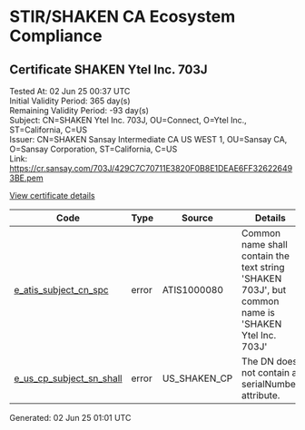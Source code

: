 # STIR/SHAKEN CA Ecosystem Compliance

## Certificate SHAKEN Ytel Inc. 703J

Tested At: 02 Jun 25 00:37 UTC\
Initial Validity Period: 365 day(s)\
Remaining Validity Period: -93 day(s)\
Subject: CN=SHAKEN Ytel Inc. 703J, OU=Connect, O=Ytel Inc., ST=California, C=US\
Issuer: CN=SHAKEN Sansay Intermediate CA US WEST 1, OU=Sansay CA, O=Sansay Corporation, ST=California, C=US\
Link: https://cr.sansay.com/703J/429C7C70711E3820F0B8E1DEAE6FF326226493BE.pem

[View certificate details](https://x509.io/?cert=MIICyzCCAnKgAwIBAgIUQpx8cHEeOCDwuOHerm%2FzJiJkk74wCgYIKoZIzj0EAwIwgYUxCzAJBgNVBAYTAlVTMRMwEQYDVQQIDApDYWxpZm9ybmlhMRswGQYDVQQKDBJTYW5zYXkgQ29ycG9yYXRpb24xEjAQBgNVBAsMCVNhbnNheSBDQTEwMC4GA1UEAwwnU0hBS0VOIFNhbnNheSBJbnRlcm1lZGlhdGUgQ0EgVVMgV0VTVCAxMB4XDTI0MDIyOTIzNTIxOFoXDTI1MDIyODIzNTIxOFowaDELMAkGA1UEBhMCVVMxEzARBgNVBAgMCkNhbGlmb3JuaWExEjAQBgNVBAoMCVl0ZWwgSW5jLjEQMA4GA1UECwwHQ29ubmVjdDEeMBwGA1UEAwwVU0hBS0VOIFl0ZWwgSW5jLiA3MDNKMFkwEwYHKoZIzj0CAQYIKoZIzj0DAQcDQgAEpyjhdlT3rpIHVGPi6cZ52IOv2y7dhv3ls7n%2FPO6TNuhp2DFuGw%2FSYYptOMaYbyw8Y8rudlGpq3cHa7rJ1%2FENcKOB2zCB2DAWBggrBgEFBQcBGgQKMAigBhYENzAzSjAXBgNVHSAEEDAOMAwGCmCGSAGG%2FwkBAQMwHQYDVR0OBBYEFDPhXure7G2QobiIsc4JnXnK%2FH%2FuMB8GA1UdIwQYMBaAFKzTk%2FVDQ8wKvkVYFxN9knzcwwFGMEcGA1UdHwRAMD4wPKA6oDiGNmh0dHBzOi8vYXV0aGVudGljYXRlLWFwaS5pY29uZWN0aXYuY29tL2Rvd25sb2FkL3YxL2NybDAMBgNVHRMBAf8EAjAAMA4GA1UdDwEB%2FwQEAwIHgDAKBggqhkjOPQQDAgNHADBEAiA2WLp%2Bvih3WJqmfvMjNFVbB62%2FTKixWHAIdaYuGu5%2BJgIgSPEPw%2BvfRSPn6HJ9IL2klsm8V2rEG4I6RWGYG%2FRwQQA%3D)

| Code | Type | Source | Details |
|------|------|--------|---------|
| [e_atis_subject_cn_spc](../../ISSUES/e_atis_subject_cn_spc/README.md) | error | ATIS1000080 | Common name shall contain the text string 'SHAKEN 703J', but common name is 'SHAKEN Ytel Inc. 703J' |
| [e_us_cp_subject_sn_shall](../../ISSUES/e_us_cp_subject_sn_shall/README.md) | error | US_SHAKEN_CP | The DN does not contain a serialNumber attribute. |


Generated: 02 Jun 25 01:01 UTC